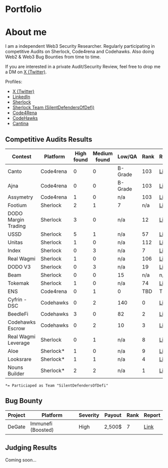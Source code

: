 # Portfolio

# About me

I am a independent Web3 Security Researcher. Regularly participating in competitive Audits on Sherlock, Code4rena and Codehawks. Also doing Web2 & Web3 Bug Bounties from time to time.

If you are interested in a private Audit/Security Review, feel free to drop me a DM on [X (Twitter)](https://twitter.com/theshogoki).

Profiles:

- [X (Twitter)](https://twitter.com/theshogoki)
- [LinkedIn](https://www.linkedin.com/in/sven-igl-5b4015209)
- [Sherlock](https://audits.sherlock.xyz/watson/shogoki)
- [Sherlock Team (SilentDefendersOfDefi)](https://audits.sherlock.xyz/watson/SilentDefendersOfDeFi)
- [Code4Rena](https://code4rena.com/@Shogoki)
- [CodeHawks](https://www.codehawks.com/profile/clk41btup004qla08w6tg0mnp)
- [Cantina](https://cantina.xyz/u/Shogoki)

## Competitive Audits Results

| Contest | Platform | High found | Medium found | Low/QA | Rank | Report |
| ------- | -------- | ---------- | ------------ | --------- | ---- | ------ |
| Canto | Code4rena | 0 | 0 | B-Grade | 103 | [Link]([https://code4rena.com/reports/2023-03-asymmetry](https://code4rena.com/reports/2023-06-canto)) |
| Ajna | Code4rena | 0 | 0 | B-Grade | 103 | [Link](https://code4rena.com/reports/2023-03-asymmetry) |
| Assymetry | Code4rena | 1 | 0 | n/a | 103 | [Link]([https://code4rena.com/reports/2023-03-asymmetry](https://code4rena.com/reports/2023-05-ajna)) |
| Footium | Sherlock | 2 | 1 | 7 | n/a | [Link](https://audits.sherlock.xyz/contests/71/report) |
| DODO Margin Trading | Sherlock | 3 | 0 | n/a | 12 | [Link](https://audits.sherlock.xyz/contests/78/report) |
| USSD | Sherlock | 5 | 1 | n/a | 57 | [Link](https://audits.sherlock.xyz/contests/82/report) |
| Unitas | Sherlock | 1  | 0 | n/a | 112 | [Link](https://audits.sherlock.xyz/contests/73/report) |
| Index | Sherlock | 0 | 3 | n/a | 7 | [Link](https://audits.sherlock.xyz/contests/81/report) |
| Real Wagmi | Sherlock | 1 | 0 | n/a | 106 | [Link](https://audits.sherlock.xyz/contests/88/report) |
| DODO V3 | Sherlock | 0 | 3  | n/a | 19 | [Link](https://audits.sherlock.xyz/contests/89/report) |
| Beam | Sherlock | 0 | 0 | 15 | n/a | n/a | 
| Tokemak | Sherlock | 1 | 0 | n/a | 74 | [Link](https://audits.sherlock.xyz/contests/101/report) |
| ENS | Code4rena | 0 | 1 | 0 | TBD | TBD |
| Cyfrin - DSC | Codehawks | 0 | 2 | 140 | 0 | [Link](https://www.codehawks.com/report/cljx3b9390009liqwuedkn0m0) |
| BeedleFi | Codehawks | 3 | 0 | 82 | 2 | [Link](https://www.codehawks.com/report/clkbo1fa20009jr08nyyf9wbx) |
| Codehawks Escrow | Codehawks | 0 | 2 | 10 | 3 | [Link](https://www.codehawks.com/report/cljyfxlc40003jq082s0wemya) |
| Real Wagmi Leverage | Sherlock | 0 | 1 | n/a | 8 | [Link](https://audits.sherlock.xyz/contests/118/report) |
| Aloe | Sherlock* | 1 | 0 | n/a | 9 | [Link](https://audits.sherlock.xyz/contests/101/report) |
| Looksrare | Sherlock* | 1 | 1 | n/a | 4 | [Link](https://audits.sherlock.xyz/contests/122/report) |
| Nouns Builder | Sherlock* | 2 | 2 | n/a | 1 | [Link](https://audits.sherlock.xyz/contests/111/report) |

`*= Particiaped as Team "SilentDefendersOfDefi"` 

## Bug Bounty

| Project | Platform | Severity | Payout |  Rank | Report |
| ------- | -------- | -------- | ------ | ----- | ------ |
| DeGate | Immunefi (Boosted)| High | 2,500$ | 7 | [Link](https://github.com/immunefi-team/Bounty_Boosts/blob/main/Report%2025927.md) |


## Judging Results

Coming soon...
